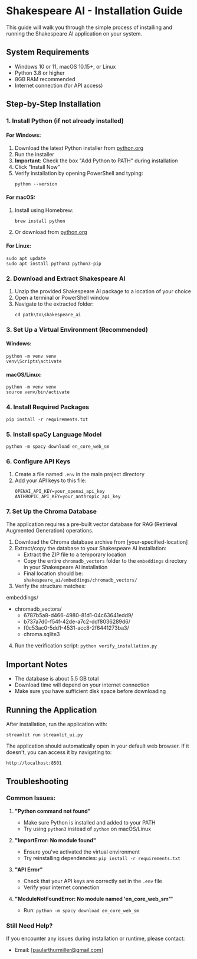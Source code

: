 # Shakespeare AI - Installation Guide

This guide will walk you through the simple process of installing and running the Shakespeare AI application on your system.

## System Requirements

- Windows 10 or 11, macOS 10.15+, or Linux
- Python 3.8 or higher
- 8GB RAM recommended
- Internet connection (for API access)

## Step-by-Step Installation

### 1. Install Python (if not already installed)

#### For Windows:
1. Download the latest Python installer from [python.org](https://www.python.org/downloads/)
2. Run the installer
3. **Important**: Check the box "Add Python to PATH" during installation
4. Click "Install Now"
5. Verify installation by opening PowerShell and typing:
   ```
   python --version
   ```

#### For macOS:
1. Install using Homebrew:
   ```
   brew install python
   ```
2. Or download from [python.org](https://www.python.org/downloads/)

#### For Linux:
```
sudo apt update
sudo apt install python3 python3-pip
```

### 2. Download and Extract Shakespeare AI

1. Unzip the provided Shakespeare AI package to a location of your choice
2. Open a terminal or PowerShell window
3. Navigate to the extracted folder:
   ```
   cd path\to\shakespeare_ai
   ```

### 3. Set Up a Virtual Environment (Recommended)

#### Windows:
```
python -m venv venv
venv\Scripts\activate
```

#### macOS/Linux:
```
python -m venv venv
source venv/bin/activate
```

### 4. Install Required Packages

```
pip install -r requirements.txt
```

### 5. Install spaCy Language Model

```
python -m spacy download en_core_web_sm
```

### 6. Configure API Keys

1. Create a file named `.env` in the main project directory
2. Add your API keys to this file:
   ```
   OPENAI_API_KEY=your_openai_api_key
   ANTHROPIC_API_KEY=your_anthropic_api_key
   ```

### 7. Set Up the Chroma Database

The application requires a pre-built vector database for RAG (Retrieval Augmented Generation) operations.

1. Download the Chroma database archive from [your-specified-location]
2. Extract/copy the database to your Shakespeare AI installation:
   - Extract the ZIP file to a temporary location
   - Copy the entire `chromadb_vectors` folder to the `embeddings` directory in your Shakespeare AI installation
   - Final location should be: `shakespeare_ai/embeddings/chromadb_vectors/`
3. Verify the structure matches:

embeddings/
- chromadb_vectors/
   - 6787b5a8-d466-4980-81d1-04c63641edd9/
   - b737a7d0-f54f-42de-a7c2-ddf8036289d6/
   - f0c53ac0-5dd1-4531-acc8-2f6441273ba3/
   - chroma.sqlite3

4. Run the verification script: `python verify_installation.py`

## Important Notes

- The database is about 5.5 GB total
- Download time will depend on your internet connection
- Make sure you have sufficient disk space before downloading

## Running the Application

After installation, run the application with:

```
streamlit run streamlit_ui.py
```

The application should automatically open in your default web browser. If it doesn't, you can access it by navigating to:
```
http://localhost:8501
```

## Troubleshooting

### Common Issues:

1. **"Python command not found"**
   - Make sure Python is installed and added to your PATH
   - Try using `python3` instead of `python` on macOS/Linux

2. **"ImportError: No module found"**
   - Ensure you've activated the virtual environment
   - Try reinstalling dependencies: `pip install -r requirements.txt`

3. **"API Error"**
   - Check that your API keys are correctly set in the `.env` file
   - Verify your internet connection

4. **"ModuleNotFoundError: No module named 'en_core_web_sm'"**
   - Run: `python -m spacy download en_core_web_sm`

### Still Need Help?

If you encounter any issues during installation or runtime, please contact:
- Email: [paularthurmiller@gmail.com]
